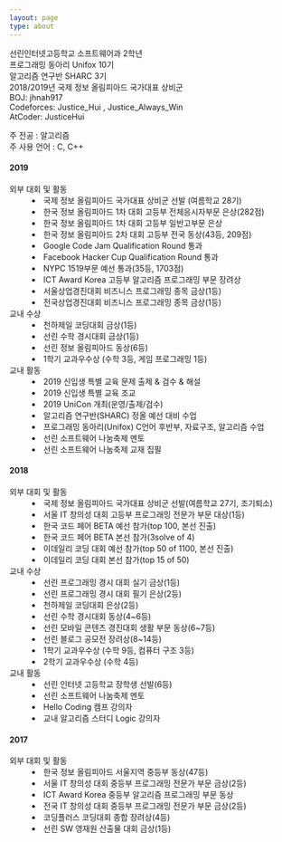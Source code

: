 ```yaml
---
layout: page
type: about
---
```


<p>
  선린인터넷고등학교 소프트웨어과 2학년<br>
  프로그래밍 동아리 Unifox 10기<br>
  알고리즘 연구반 SHARC 3기<br>
  2018/2019년 국제 정보 올림피아드 국가대표 상비군<br>
  BOJ: jhnah917<br>
  Codeforces: Justice_Hui , Justice_Always_Win<br>
  AtCoder: JusticeHui
</p>

<p>
  주 전공 : 알고리즘<br>
  주 사용 언어 : C, C++
</p>

<p>
  <h4>2019</h4>
  <dl>
    <dt>외부 대회 및 활동</dt>
    <dd>
      <li>국제 정보 올림피아드 국가대표 상비군 선발 (여름학교 28기)</li>
      <li>한국 정보 올림피아드 1차 대회 고등부 전체응시자부문 은상(282점)</li>
      <li>한국 정보 올림피아드 1차 대회 고등부 일반고부문 은상</li>
      <li>한국 정보 올림피아드 2차 대회 고등부 전국 동상(43등, 209점)</li>
      <li>Google Code Jam Qualification Round 통과</li>
      <li>Facebook Hacker Cup Qualification Round 통과</li>
      <li>NYPC 1519부문 예선 통과(35등, 1703점)</li>
      <li>ICT Award Korea 고등부 알고리즘 프로그래밍 부문 장려상</li>
      <li>서울상업경진대회 비즈니스 프로그래밍 종목 금상(1등)</li>
      <li>전국상업경진대회 비즈니스 프로그래밍 종목 금상(1등)</li>
    </dd>
    <dt>교내 수상</dt>
    <dd>
      <li>천하제일 코딩대회 금상(1등)</li>
      <li>선린 수학 경시대회 금상(1등)</li>
      <li>선린 정보 올림피아드 동상(6등)</li>
      <li>1학기 교과우수상 (수학 3등, 게임 프로그래밍 1등)</li>
    </dd>
    <dt>교내 활동</dt>
    <dd>
      <li>2019 신입생 특별 교육 문제 출제 &amp; 검수 &amp; 해설</li>
      <li>2019 신입생 특별 교육 조교</li>
      <li>2019 UniCon 개최(운영/출제/검수)</li>
      <li>알고리즘 연구반(SHARC) 정올 예선 대비 수업</li>
      <li>프로그래밍 동아리(Unifox) C언어 후반부, 자료구조, 알고리즘 수업</li>
      <li>선린 소프트웨어 나눔축제 멘토</li>
      <li>선린 소프트웨어 나눔축제 교재 집필</li>
    </dd>
  </dl>
</p>

<p>
  <h4>2018</h4>
  <dl>
    <dt>외부 대회 및 활동</dt>
    <dd>
      <li>국제 정보 올림피아드 국가대표 상비군 선발(여름학교 27기, 조기퇴소)</li>
      <li>서울 IT 창의성 대회 고등부 프로그래밍 전문가 부문 대상(1등)</li>
      <li>한국 코드 페어 BETA 예선 참가(top 100, 본선 진출)</li>
      <li>한국 코드 페어 BETA 본선 참가(3solve of 4)</li>
      <li>이데일리 코딩 대회 예선 참가(top 50 of 1100, 본선 진출)</li>
      <li>이데일리 코딩 대회 본선 참가(top 15 of 50)</li>
    </dd>
    <dt>교내 수상</dt>
    <dd>
      <li>선린 프로그래밍 경시 대회 실기 금상(1등)</li>
      <li>선린 프로그래밍 경시 대회 필기 은상(2등)</li>
      <li>천하제일 코딩대회 은상(2등)</li>
      <li>선린 수학 경시대회 동상(4~6등)</li>
      <li>선린 모바일 콘텐츠 경진대회 생활 부문 동상(6~7등)</li>
      <li>선린 블로그 공모전 장려상(8~14등)</li>
      <li>1학기 교과우수상 (수학 9등, 컴퓨터 구조 3등)</li>
      <li>2학기 교과우수상 (수학 4등)</li>
    </dd>
    <dt>교내 활동</dt>
    <dd>
      <li>선린 인터넷 고등학교 장학생 선발(6등)</li>
      <li>선린 소프트웨어 나눔축제 멘토</li>
      <li>Hello Coding 캠프 강의자</li>
      <li>교내 알고리즘 스터디 Logic 강의자</li>
    </dd>
  </dl>
</p>

<p>
  <h4>2017</h4>
  <dl>
    <dt>외부 대회 및 활동</dt>
    <dd>
      <li>한국 정보 올림피아드 서울지역 중등부 동상(47등)</li>
      <li>서울 IT 창의성 대회 중등부 프로그래밍 전문가 부문 금상(2등)</li>
      <li>ICT Award Korea 중등부 알고리즘 프로그래밍 부문 동상</li>
      <li>전국 IT 창의성 대회 중등부 프로그래밍 전문가 부문 금상(2등)</li>
      <li>코딩플러스 코딩대회 종합 장려상(4등)</li>
      <li>선린 SW 영재원 산출물 대회 금상(1등)</li>
    </dd>
  </dl>
</p>
